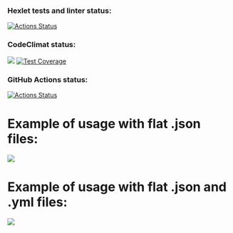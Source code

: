### Hexlet tests and linter status:
[![Actions Status](https://github.com/fedotovarita/frontend-project-lvl2/workflows/hexlet-check/badge.svg)](https://github.com/fedotovarita/frontend-project-lvl2/actions)

### CodeClimat status:
<a href="https://codeclimate.com/github/codeclimate/codeclimate/maintainability"><img src="https://api.codeclimate.com/v1/badges/a99a88d28ad37a79dbf6/maintainability" /></a>
[![Test Coverage](https://api.codeclimate.com/v1/badges/a99a88d28ad37a79dbf6/test_coverage)](https://codeclimate.com/github/fedotovarita/frontend-project-lvl2/test_coverage)

### GitHub Actions status:
[![Actions Status](https://github.com/fedotovarita/frontend-project-lvl2/workflows/GitHub%20Actions/badge.svg)](https://github.com/fedotovarita/frontend-project-lvl2/actions)

# Example of usage with flat .json files:
<a href="https://asciinema.org/a/I6jtfCBiA3Pr3j5BVKgZS6gUZ" target="_blank"><img src="https://asciinema.org/a/I6jtfCBiA3Pr3j5BVKgZS6gUZ.svg" /></a>

# Example of usage with flat .json and .yml files:
<a href="https://asciinema.org/a/Vdr0ksMuBtxCkLxC13taqdnl0" target="_blank"><img src="https://asciinema.org/a/Vdr0ksMuBtxCkLxC13taqdnl0.svg" /></a>